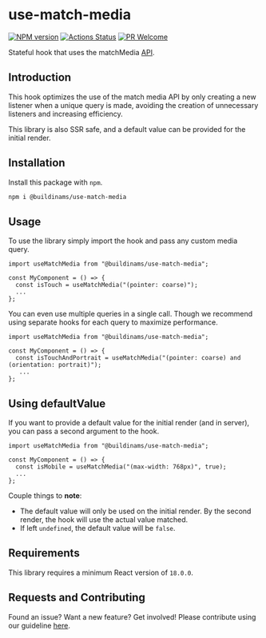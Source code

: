 # use-match-media

[![NPM version][npm-image]][npm-url]
[![Actions Status][ci-image]][ci-url]
[![PR Welcome][npm-downloads-image]][npm-downloads-url]

Stateful hook that uses the matchMedia [API](https://developer.mozilla.org/en-US/docs/Web/API/Window/matchMedia).

## Introduction

This hook optimizes the use of the match media API by only creating a new listener when a unique query is made, avoiding the creation of unnecessary listeners and increasing efficiency.

This library is also SSR safe, and a default value can be provided for the initial render.

## Installation

Install this package with `npm`.

```bash
npm i @buildinams/use-match-media
```

## Usage

To use the library simply import the hook and pass any custom media query.

```tsx
import useMatchMedia from "@buildinams/use-match-media";

const MyComponent = () => {
  const isTouch = useMatchMedia("(pointer: coarse)");
  ...
};
```

You can even use multiple queries in a single call. Though we recommend using separate hooks for each query to maximize performance.

```tsx
import useMatchMedia from "@buildinams/use-match-media";

const MyComponent = () => {
  const isTouchAndPortrait = useMatchMedia("(pointer: coarse) and (orientation: portrait)");
   ...
};
```

## Using defaultValue

If you want to provide a default value for the initial render (and in server), you can pass a second argument to the hook.

```tsx
import useMatchMedia from "@buildinams/use-match-media";

const MyComponent = () => {
  const isMobile = useMatchMedia("(max-width: 768px)", true);
  ...
};
```

Couple things to **note**:

- The default value will only be used on the initial render. By the second render, the hook will use the actual value matched.
- If left `undefined`, the default value will be `false`.

## Requirements

This library requires a minimum React version of `18.0.0`.

## Requests and Contributing

Found an issue? Want a new feature? Get involved! Please contribute using our guideline [here](https://github.com/buildinamsterdam/use-match-media/blob/main/CONTRIBUTING.md).

[npm-image]: https://img.shields.io/npm/v/@buildinams/use-match-media.svg?style=flat-square&logo=react
[npm-url]: https://npmjs.org/package/@buildinams/use-match-media
[ci-image]: https://github.com/buildinamsterdam/use-match-media/actions/workflows/test.yml/badge.svg
[ci-url]: https://github.com/buildinamsterdam/use-match-media/actions
[npm-downloads-image]: https://img.shields.io/npm/dm/@buildinams/use-match-media.svg
[npm-downloads-url]: https://npmcharts.com/compare/@buildinams/use-match-media?minimal=true
